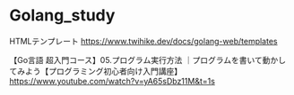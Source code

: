 # Golang_study

HTMLテンプレート
https://www.twihike.dev/docs/golang-web/templates

【Go言語 超入門コース】05.プログラム実行方法 ｜プログラムを書いて動かしてみよう【プログラミング初心者向け入門講座】
https://www.youtube.com/watch?v=yA65sDbz11M&t=1s
